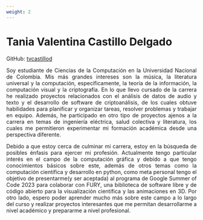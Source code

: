 ```yaml
---
weight: 2
---
```


# Tania Valentina Castillo Delgado

GitHub: [tvcastillod](https://github.com/tvcastillod)

<p style="text-align: justify">Soy estudiante de Ciencias de la Computación en la Universidad Nacional de Colombia. Mis más grandes intereses son la música, la literatura universal y la computación, específicamente, la teoría de la información, la computación visual y la criptografía. En lo que llevo cursado de la carrera he realizado proyectos relacionados con el análisis de datos de audio y texto y el desarrollo de software de criptoanálisis, de los cuales obtuve habilidades para planificar y organizar tareas, resolver problemas y trabajar en equipo. Además, he participado en otro tipo de proyectos ajenos a la carrera en temas de ingeniería eléctrica, salud colectiva y literatura, los cuales me permitieron experimentar mi formación académica desde una perspectiva diferente.</p>

<p style="text-align: justify"> Debido a que estoy cerca de culminar mi carrera, estoy en la búsqueda de posibles énfasis para ejercer mi profesión. Actualmente tengo particular interés en el campo de la computación gráfica y debido a que tengo conocimientos básicos sobre este, además de otros temas como la computación científica y desarrollo en python, como meta personal tengo el objetivo de presentarme(y ser aceptada) al programa de Google Summer of Code 2023 para colaborar con FURY, una biblioteca de software libre y de código abierto para la visualización científica y las animaciones en 3D. Por otro lado, espero poder aprender mucho más sobre este campo a lo largo del curso y realizar proyectos interesantes que me permitan desarrollarme a nivel académico y prepararme a nivel profesional.</p>
